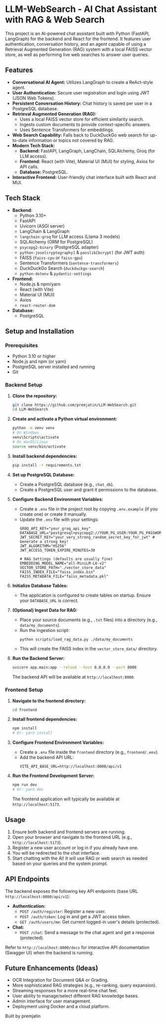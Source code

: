 # LLM-WebSearch - AI Chat Assistant with RAG & Web Search

This project is an AI-powered chat assistant built with Python (FastAPI, LangGraph) for the backend and React for the frontend. It features user authentication, conversation history, and an agent capable of using a Retrieval Augmented Generation (RAG) system with a local FAISS vector store, as well as performing live web searches to answer user queries.

## Features

*   **Conversational AI Agent:** Utilizes LangGraph to create a ReAct-style agent.
*   **User Authentication:** Secure user registration and login using JWT (JSON Web Tokens).
*   **Persistent Conversation History:** Chat history is saved per user in a PostgreSQL database.
*   **Retrieval Augmented Generation (RAG):**
    *   Uses a local FAISS vector store for efficient similarity search.
    *   Ingests custom documents to provide context-specific answers.
    *   Uses Sentence Transformers for embeddings.
*   **Web Search Capability:** Falls back to DuckDuckGo web search for up-to-date information or topics not covered by RAG.
*   **Modern Tech Stack:**
    *   **Backend:** FastAPI, LangGraph, LangChain, SQLAlchemy, Groq (for LLM access).
    *   **Frontend:** React (with Vite), Material UI (MUI) for styling, Axios for API calls.
    *   **Database:** PostgreSQL.
*   **Interactive Frontend:** User-friendly chat interface built with React and MUI.

## Tech Stack

*   **Backend:**
    *   Python 3.10+
    *   FastAPI
    *   Uvicorn (ASGI server)
    *   LangChain & LangGraph
    *   `langchain-groq` for LLM access (Llama 3 models)
    *   SQLAlchemy (ORM for PostgreSQL)
    *   `psycopg2-binary` (PostgreSQL adapter)
    *   `python-jose[cryptography]` & `passlib[bcrypt]` (for JWT auth)
    *   FAISS (`faiss-cpu` or `faiss-gpu`)
    *   Sentence Transformers (`sentence-transformers`)
    *   DuckDuckGo Search (`duckduckgo-search`)
    *   `python-dotenv` & `pydantic-settings`
*   **Frontend:**
    *   Node.js & npm/yarn
    *   React (with Vite)
    *   Material UI (MUI)
    *   Axios
    *   `react-router-dom`
*   **Database:**
    *   PostgreSQL

## Setup and Installation

### Prerequisites

*   Python 3.10 or higher
*   Node.js and npm (or yarn)
*   PostgreSQL server installed and running
*   Git

### Backend Setup

1.  **Clone the repository:**
    ```bash
    git clone https://github.com/premjatin/LLM-WebSearch.git
    cd LLM-WebSearch
    ```

2.  **Create and activate a Python virtual environment:**
    ```bash
    python -m venv venv
    # On Windows
    venv\Scripts\activate
    # On macOS/Linux
    source venv/bin/activate
    ```

3.  **Install backend dependencies:**
    ```bash
    pip install -r requirements.txt
    ```

4.  **Set up PostgreSQL Database:**
    *   Create a PostgreSQL database (e.g., `chat_db`).
    *   Create a PostgreSQL user and grant it permissions to the database.

5.  **Configure Backend Environment Variables:**
    *   Create a `.env` file in the project root by copying `.env.example` (if you create one) or create it manually.
    *   Update the `.env` file with your settings:
        ```dotenv
        GROQ_API_KEY="your_groq_api_key"
        DATABASE_URL="postgresql+psycopg2://YOUR_PG_USER:YOUR_PG_PASSWORD@localhost:5432/chat_db"
        JWT_SECRET_KEY="your_very_strong_random_secret_key_for_jwt" # Generate a strong key!
        JWT_ALGORITHM="HS256"
        JWT_ACCESS_TOKEN_EXPIRE_MINUTES=30

        # RAG Settings (defaults are usually fine)
        EMBEDDING_MODEL_NAME="all-MiniLM-L6-v2"
        VECTOR_STORE_PATH="./vector_store_data"
        FAISS_INDEX_FILE="faiss_index.bin"
        FAISS_METADATA_FILE="faiss_metadata.pkl"
        ```

6.  **Initialize Database Tables:**
    *   The application is configured to create tables on startup. Ensure your `DATABASE_URL` is correct.

7.  **(Optional) Ingest Data for RAG:**
    *   Place your source documents (e.g., `.txt` files) into a directory (e.g., `data/my_documents`).
    *   Run the ingestion script:
        ```bash
        python scripts/load_rag_data.py ./data/my_documents
        ```
    *   This will create the FAISS index in the `vector_store_data/` directory.

8.  **Run the Backend Server:**
    ```bash
    uvicorn app.main:app --reload --host 0.0.0.0 --port 8000
    ```
    The backend API will be available at `http://localhost:8000`.

### Frontend Setup

1.  **Navigate to the frontend directory:**
    ```bash
    cd frontend
    ```

2.  **Install frontend dependencies:**
    ```bash
    npm install
    # Or: yarn install
    ```

3.  **Configure Frontend Environment Variables:**
    *   Create a `.env` file inside the `frontend` directory (e.g., `frontend/.env`).
    *   Add the backend API URL:
        ```dotenv
        VITE_API_BASE_URL=http://localhost:8000/api/v1
        ```

4.  **Run the Frontend Development Server:**
    ```bash
    npm run dev
    # Or: yarn dev
    ```
    The frontend application will typically be available at `http://localhost:5173`.

## Usage

1.  Ensure both backend and frontend servers are running.
2.  Open your browser and navigate to the frontend URL (e.g., `http://localhost:5173`).
3.  Register a new user account or log in if you already have one.
4.  You will be redirected to the chat interface.
5.  Start chatting with the AI! It will use RAG or web search as needed based on your queries and the system prompt.

## API Endpoints

The backend exposes the following key API endpoints (base URL `http://localhost:8000/api/v1`):

*   **Authentication:**
    *   `POST /auth/register`: Register a new user.
    *   `POST /auth/token`: Log in and get a JWT access token.
    *   `GET /auth/users/me`: Get current logged-in user's details (protected).
*   **Chat:**
    *   `POST /chat`: Send a message to the chat agent and get a response (protected).

Refer to `http://localhost:8000/docs` for interactive API documentation (Swagger UI) when the backend is running.

## Future Enhancements (Ideas)

*   OCR Integration for Document Q&A or Grading.
*   More sophisticated RAG strategies (e.g., re-ranking, query expansion).
*   Streaming responses for a more real-time chat feel.
*   User ability to manage/select different RAG knowledge bases.
*   Admin interface for user management.
*   Deployment using Docker and a cloud platform.


Built by premjatin
